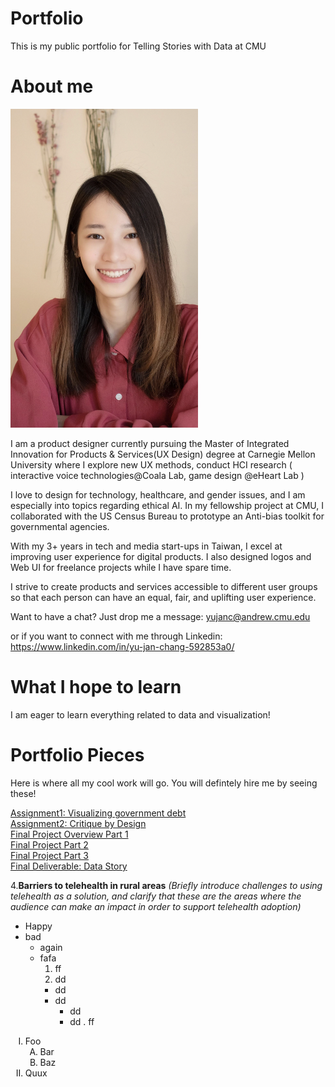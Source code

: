 # Portfolio
This is my public portfolio for Telling Stories with Data at CMU

# About me

<img src="profile.png" alt="drawing" width="300"/>


I am a product designer currently pursuing the Master of Integrated Innovation for Products & Services(UX Design) degree at Carnegie Mellon University where I explore new UX methods, conduct HCI research ( interactive voice technologies@Coala Lab, game design @eHeart Lab )

I love to design for technology, healthcare, and gender issues, and I am especially into topics regarding ethical AI. In my fellowship project at CMU, I collaborated with the US Census Bureau to prototype an Anti-bias toolkit for governmental agencies.

With my 3+ years in tech and media start-ups in Taiwan, I excel at improving user experience for digital products. I also designed logos and Web UI for freelance projects while I have spare time.

I strive to create products and services accessible to different user groups so that each person can have an equal, fair, and uplifting user experience. 

Want to have a chat? Just drop me a message: 
yujanc@andrew.cmu.edu

or if you want to connect with me through Linkedin:
https://www.linkedin.com/in/yu-jan-chang-592853a0/

# What I hope to learn
I am eager to learn everything related to data and visualization!

# Portfolio Pieces 
Here is where all my cool work will go. You will defintely hire me by seeing these!

[Assignment1: Visualizing government debt](dataviz2.md)
<br>
[Assignment2: Critique by Design](/dataviz3.md)
<br>
[Final Project Overview Part 1](/finalproject.md)
<br>
[Final Project Part 2](/finalproject2.md)
<br>
[Final Project Part 3](/finalproject3.md)
<br>
[Final Deliverable: Data Story](https://www.yujanchang.com/femaleuberdriver)

4.**Barriers to telehealth in rural areas** *(Briefly introduce challenges to using telehealth as a solution, and clarify that these are the areas where the audience can make an impact in order to support telehealth adoption)*



* Happy
* bad
    * again
    * fafa
      1. ff
      2. dd
        * dd
        * dd
            * dd 
            * dd
              . ff
            
            
<ol type="I">
<li>Foo
<ol type="A">
<li>Bar</li>
<li>Baz</li>
</ol></li>
<li>Quux</li>
</ol>
            
              
          
        

      

